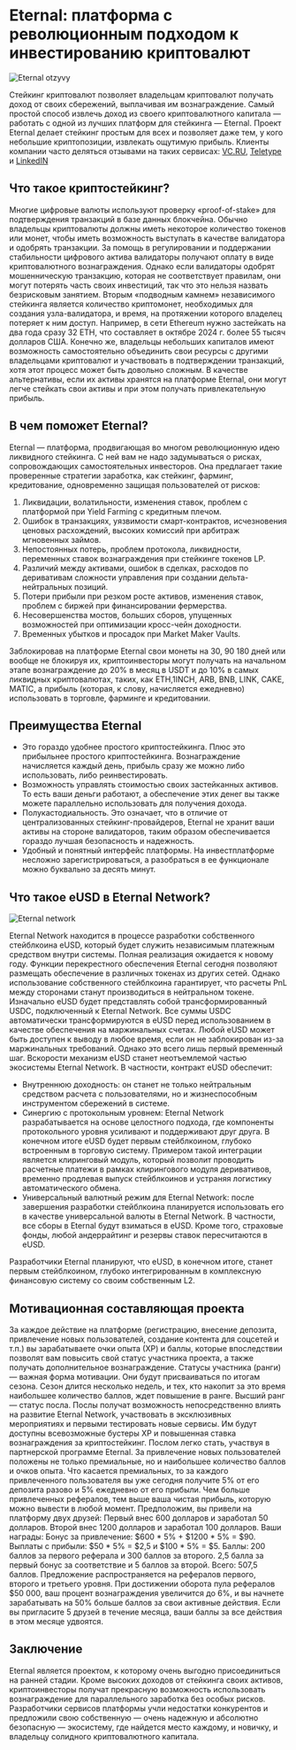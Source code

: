 # Eternal: платформа с революционным подходом к инвестированию криптовалют
![Eternal otzyvy](https://github.com/user-attachments/assets/08bbf732-7214-4d5f-bf95-47d65a2eba6c)

Стейкинг криптовалют позволяет владельцам криптовалют получать доход от своих сбережений, выплачивая им вознаграждение. Самый простой способ извлечь доход из своего криптовалютного капитала — работать с одной из лучших платформ для стейкинга — Eternal. Проект Eternal делает стейкинг простым для всех и позволяет даже тем, у кого небольшие криптопозиции, извлекать ощутимую прибыль. Клиенты компании часто деляться отзывами на таких сервисах: [VC.RU](https://vc.ru/u/3807043-ivan-borodin/1406141-eternal-otzyvy-platforma-dlya-innovacionnogo-investirovaniya-v-decentralizovannye-finansovye-aktivy), [Teletype](https://teletype.in/@eter_nal/vNbEMuxV0Cq) и [LinkedIN](https://www.linkedin.com/showcase/ete-rnal/)
## Что такое криптостейкинг?
Многие цифровые валюты используют проверку «proof-of-stake» для подтверждения транзакций в базе данных блокчейна. Обычно владельцы криптовалюты должны иметь некоторое количество токенов или монет, чтобы иметь возможность выступать в качестве валидатора и одобрять транзакции.
За помощь в регулировании и поддержании стабильности цифрового актива валидаторы получают оплату в виде криптовалютного вознаграждения. Однако если валидаторы одобрят мошенническую транзакцию, которая не соответствует правилам, они могут потерять часть своих инвестиций, так что это нельзя назвать безрисковым занятием.
Вторым «подводным камнем» независимого стейкинга является количество криптомонет, необходимых для создания узла-валидатора, и время, на протяжении которого владелец потеряет к ним доступ. Например, в сети Ethereum нужно застейкать на два года сразу 32 ETH, что составляет в октябре 2024 г. более 55 тысяч долларов США.
Конечно же, владельцы небольших капиталов имеют возможность самостоятельно объединить свои ресурсы с другими владельцами криптовалют и участвовать в подтверждении транзакций, хотя этот процесс может быть довольно сложным. В качестве альтернативы, если их активы хранятся на платформе Eternal, они могут легче стейкать свои активы и при этом получать привлекательную прибыль.
## В чем поможет Eternal?
Eternal — платформа, продвигающая во многом революционную идею ликвидного стейкинга. С ней вам не надо задумываться о рисках, сопровождающих самостоятельных инвесторов. Она предлагает такие проверенные стратегии заработка, как стейкинг, фарминг, кредитование, одновременно защищая пользователей от рисков:
1. Ликвидации, волатильности, изменения ставок, проблем с платформой при Yield Farming с кредитным плечом.
2. Ошибок в транзакциях, уязвимости смарт-контрактов, исчезновения ценовых расхождений, высоких комиссий при арбитраж мгновенных займов.
3. Непостоянных потерь, проблем протокола, ликвидности, переменных ставок вознаграждения при стейкинге токенов LP.
4. Различий между активами, ошибок в сделках, расходов по деривативам сложности управления при создании дельта-нейтральных позиций.
5. Потери прибыли при резком росте активов, изменения ставок, проблем с биржей при финансировании фермерства.
6. Несовершенства мостов, больших сборов, упущенных возможностей при оптимизации кросс-чейн доходности.
7. Временных убытков и просадок при Market Maker Vaults.

Заблокировав на платформе Eternal свои монеты на 30, 90 180 дней или вообще не блокируя их, криптоинвесторы могут получать на начальном этапе вознаграждение до 20% в месяц в USDT и до 10% в самых ликвидных криптовалютах, таких, как ETH,1INCH, ARB, BNB, LINK, CAKE, MATIC, а прибыль (которая, к слову, начисляется ежедневно) использовать в торговле, фарминге и кредитовании.
## Преимущества Eternal
* Это гораздо удобнее простого криптостейкинга. Плюс это прибыльнее простого криптостейкинга. Вознаграждение начисляется каждый день, прибыль сразу же можно либо использовать, либо реинвестировать.
* Возможность управлять стоимостью своих застейканных активов. То есть ваши деньги работают, а обеспечение этих денег вы также можете параллельно использовать для получения дохода.
* Полукастодиальность. Это означает, что в отличие от централизованных стейкинг-провайдеров, Eternal не хранит ваши активы на стороне валидаторов, таким образом обеспечивается гораздо лучшая безопасность и надежность.
* Удобный и понятный интерфейс платформы. На инвестплатформе несложно зарегистрироваться, а разобраться в ее функционале можно буквально за десять минут.

## Что такое eUSD в Eternal Network?
![Eternal network](https://github.com/user-attachments/assets/d2c48236-f0d8-448f-8740-7d942af216ad)

Eternal Network находится в процессе разработки собственного стейблкоина eUSD, который будет служить независимым платежным средством внутри системы. Полная реализация ожидается к новому году. Функции перекрестного обеспечения Eternal сегодня позволяют размещать обеспечение в различных токенах из других сетей. Однако использование собственного стейблкоина гарантирует, что расчеты PnL между сторонами станут производиться в нейтральном токене.
Изначально eUSD будет представлять собой трансформированный USDC, подключенный к Eternal Network. Все суммы USDC автоматически трансформируются в eUSD перед использованием в качестве обеспечения на маржинальных счетах. Любой eUSD может быть доступен к выводу в любое время, если он не заблокирован из-за маржинальных требований.
Однако это всего лишь первый временный шаг. Вскорости механизм eUSD станет неотъемлемой частью экосистемы Eternal Network. В частности, контракт eUSD обеспечит:
* Внутреннюю доходность: он станет не только нейтральным средством расчета с пользователями, но и жизнеспособным инструментом сбережений в системе.
* Синергию с протокольным уровнем: Eternal Network разрабатывается на основе целостного подхода, где компоненты протокольного уровня усиливают и поддерживают друг друга. В конечном итоге eUSD будет первым стейблкоином, глубоко встроенным в торговую систему. Примером такой интеграции является клиринговый модуль, который позволит проводить расчетные платежи в рамках клирингового модуля деривативов, временно продлевая выпуск стейблкоинов и устраняя логистику автоматического обмена.
* Универсальный валютный режим для Eternal Network: после завершения разработки стейблкоина планируется использовать его в качестве универсальной валюты в Eternal Network. В частности, все сборы в Eternal будут взиматься в eUSD. Кроме того, страховые фонды, любой андеррайтинг и резервы ставок пересчитаются в eUSD.

Разработчики Eternal планируют, что eUSD, в конечном итоге, станет первым стейблкоином, глубоко интегрированным в комплексную финансовую систему со своим собственным L2. 
## Мотивационная составляющая проекта
За каждое действие на платформе (регистрацию, внесение депозита, привлечение новых пользователей, создание контента для соцсетей и т.п.) вы зарабатываете очки опыта (ХР) и баллы, которые впоследствии позволят вам повысить свой статус участника проекта, а также получать дополнительное вознаграждение.
Статусы участника (ранги) — важная форма мотивации. Они будут присваиваться по итогам сезона. Сезон длится несколько недель, и тех, кто накопит за это время наибольшее количество баллов, ждет повышение в ранге. Высший ранг — статус посла. Послы получат возможность непосредственно влиять на развитие Eternal Network, участвовать в эксклюзивных мероприятиях и первыми тестировать новые сервисы. Им будут доступны всевозможные бустеры ХР и повышенная ставка вознаграждения за криптостейкинг.
Послом легко стать, участвуя в партнерской программе Eternal. За привлечение новых пользователей положены не только премиальные, но и наибольшее количество баллов и очков опыта.
Что касается премиальных, то за каждого привлеченного пользователя вы уже сегодня получите 5% от его депозита разово и 5% ежедневно от его прибыли. Чем больше привлеченных рефералов, тем выше ваша чистая прибыль, которую можно вывести в любой момент. 
Предположим, вы привели на платформу двух друзей:
Первый внес 600 долларов и заработал 50 долларов.
Второй внес 1200 долларов и заработал 100 долларов.
Ваши награды:
Бонус за привлечение: $600 * 5% + $1200 * 5% = $90.
Выплаты с прибыли: $50 * 5% = $2,5 и $100 * 5% = $5.
Баллы:
200 баллов за первого реферала и 300 баллов за второго.
2,5 балла за первый бонус за соответствие и 5 баллов за второй.
Всего: 507,5 баллов.
Предложение распространяется на рефералов первого, второго и третьего уровня. 
При достижении оборота пула рефералов $50 000, ваш процент вознаграждения увеличится до 6%, и вы начнете зарабатывать на 50% больше баллов за свои активные действия. Если вы пригласите 5 друзей в течение месяца, ваши баллы за все действия в этом месяце удвоятся.
## Заключение
Eternal является проектом, к которому очень выгодно присоединиться на ранней стадии. Кроме высоких доходов от стейкинга своих активов, криптоинвесторы получат прекрасную возможность использовать вознаграждение для параллельного заработка без особых рисков. Разработчики сервисов платформы учли недостатки конкурентов и предложили свою собственную — очень надежную и абсолютно безопасную — экосистему, где найдется место каждому, и новичку, и владельцу солидного криптовалютного капитала.
